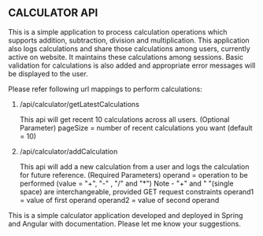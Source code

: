 ## CALCULATOR API

This is a simple application to process calculation operations which supports 
addition, subtraction, division and multiplication. This application also logs calculations
and share those calculations among users, currently active on website. It maintains these 
calculations among sessions. Basic validation for calculations is also added and appropriate 
error messages will be displayed to the user.

Please refer following url mappings to perform calculations:

1) /api/calculator/getLatestCalculations

    This api will get recent 10 calculations across all users.
    (Optional Parameter) 
    pageSize = number of recent calculations you want (default = 10)
    
2) /api/calculator/addCalculation

    This api will add a new calculation from a user and logs the calculation for future reference.
    (Required Parameters) 
    operand = operation to be performed (value = "+", "-" , "/" and "*")
        Note - "+" and " "(single space) are interchangeable,  provided GET request constraints
    operand1 = value of first operand
    operand2 = value of second operand
    
This is a simple calculator application developed and deployed in Spring and Angular with documentation.
Please let me know your suggestions. 
        